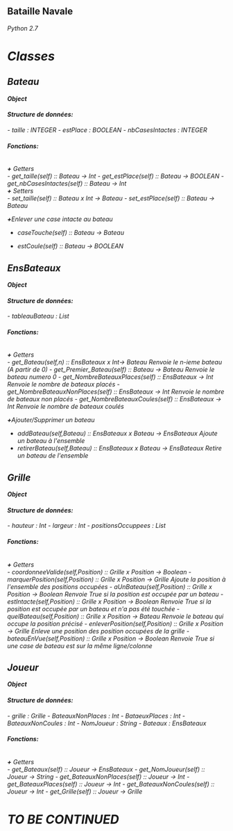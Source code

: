 Bataille Navale<br>
-----------------------------------------
<i>Python 2.7<i><br>

# Classes

Bateau
-------------
<b>Object</b><br>
<h4>Structure de données:</h4>
- taille : INTEGER
- estPlace : BOOLEAN
- nbCasesIntactes : INTEGER

<br>
<h4>Fonctions:</h4>
<br><b>+</b> Getters<br>
- get_taille(self)  ::  Bateau -> Int
- get_estPlace(self)  ::  Bateau -> BOOLEAN
- get_nbCasesIntactes(self)  ::  Bateau -> Int
<br><b>+</b> Setters<br>
- set_taille(self)  ::  Bateau x Int -> Bateau
- set_estPlace(self)  ::  Bateau -> Bateau

<b>+</b>Enlever une case intacte au bateau<br>
- caseTouche(self) ::  Bateau -> Bateau

- estCoule(self) :: Bateau -> BOOLEAN


EnsBateaux
-------------
<b>Object</b><br>
<h4>Structure de données:</h4>
- tableauBateau : List

<br>
<h4>Fonctions:</h4>
<br><b>+</b> Getters<br>
- get_Bateau(self,n)  ::  EnsBateaux x Int-> Bateau
Renvoie le n-ieme bateau (A partir de 0)
- get_Premier_Bateau(self)  ::  Bateau -> Bateau
Renvoie le bateau numero 0
- get_NombreBateauxPlaces(self)  ::  EnsBateaux -> Int
Renvoie le nombre de bateaux placés
- get_NombreBateauxNonPlaces(self)  ::  EnsBateaux -> Int
Renvoie le nombre de bateaux non placés
- get_NombreBateauxCoules(self)  ::  EnsBateaux -> Int
Renvoie le nombre de bateaux coulés



<b>+</b>Ajouter/Supprimer un bateau<br>
- addBateau(self,Bateau) :: EnsBateaux x Bateau -> EnsBateaux
Ajoute un bateau à l'ensemble
- retirerBateau(self,Bateau) :: EnsBateaux x Bateau -> EnsBateaux
Retire un bateau de l'ensemble

Grille
-------------
<b>Object</b><br>
<h4>Structure de données:</h4>
- hauteur : Int
- largeur : Int
- positionsOccuppees : List

<br>
<h4>Fonctions:</h4>
<br><b>+</b> Getters<br>
- coordonneeValide(self,Position) :: Grille x Position -> Boolean
- marquerPosition(self,Position) :: Grille x Position -> Grille
Ajoute la position à l'ensemble des positions occupées
- aUnBateau(self,Position) :: Grille x Position -> Boolean
Renvoie True si la position est occupée par un bateau
- estIntacte(self,Position) :: Grille x Position -> Boolean
Renvoie True si la position est occupée par un bateau et n'a pas été touchée
- quelBateau(self,Position) :: Grille x Position -> Bateau
Renvoie le bateau qui occupe la position précisé
- enleverPosition(self,Position) :: Grille x Position -> Grille
Enleve une position des position occupées de la grille
- bateauEnVue(self,Position) :: Grille x Position -> Boolean
Renvoie True si une case de bateau est sur la même ligne/colonne



Joueur
-------------
<b>Object</b><br>
<h4>Structure de données:</h4>
- grille : Grille
- BateauxNonPlaces : Int
- BataeuxPlaces : Int
- BateauxNonCoules : Int
- NomJoueur : String
- Bateaux : EnsBateaux


<br>
<h4>Fonctions:</h4>
<br><b>+</b> Getters<br>
- get_Bateaux(self)  ::  Joueur -> EnsBateaux
- get_NomJoueur(self) :: Joueur -> String
- get_BateauxNonPlaces(self) :: Joueur -> Int
- get_BateauxPlaces(self) :: Joueur -> Int
- get_BateauxNonCoules(self) :: Joueur -> Int
- get_Grille(self) :: Joueur -> Grille


# TO BE CONTINUED


